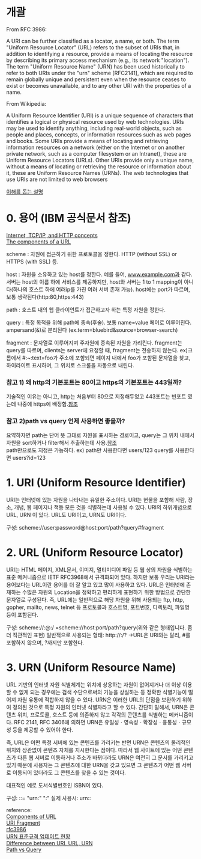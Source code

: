 
# 개괄

From RFC 3986:

A URI can be further classified as a locator, a name, or both. The term "Uniform Resource Locator" (URL) refers to the subset of URIs that, 
in addition to identifying a resource, provide a means of locating the resource by describing its primary access mechanism (e.g., its network "location"). 
The term "Uniform Resource Name" (URN) has been used historically to refer to both URIs under the "urn" scheme [RFC2141], 
which are required to remain globally unique and persistent even when the resource ceases to exist or becomes unavailable, and to any other URI with the properties of a name.

From Wikipedia:

A Uniform Resource Identifier (URI) is a unique sequence of characters that identifies a logical or physical resource used by web technologies. 
URIs may be used to identify anything, including real-world objects, such as people and places, concepts, or information resources such as web pages and books. 
Some URIs provide a means of locating and retrieving information resources on a network (either on the Internet or on another private network, such as a computer filesystem or an Intranet), 
these are Uniform Resource Locators (URLs). Other URIs provide only a unique name, without a means of locating or retrieving the resource or information about it, 
these are Uniform Resource Names (URNs). The web technologies that use URIs are not limited to web browsers

[이해를 돕는 설명](https://stackoverflow.com/a/1984225/22656)



# 0. 용어 (IBM 공식문서 참조)
  [Internet, TCP/IP, and HTTP concepts](https://www.ibm.com/docs/en/cics-ts/5.1?topic=web-internet-tcpip-http-concepts)  
  [The components of a URL](https://www.ibm.com/docs/en/cics-ts/5.1?topic=concepts-components-url)
 
 scheme : 자원에 접근하기 위한 프로토콜을 정한다.  HTTP (without SSL) or HTTPS (with SSL) 등.
 
 host :  자원을 소유하고 있는 host를 정한다. 예를 들어, www.example.com과 같다. 서버는 host의 이름 하에 서비스를 제공하지만, 
         host와 서버는 1 to 1 mapping이 아니다(하나의 호스트 하에 여러ip를 가진 여러 서버 존재 가능). host에는 port가 따르며, 보통 생략된다(http:80,https:443)
 
 path : 호스트 내의 웹 클라이언트가 접근하고자 하는 특정 자원을 정한다.
 
 query : 특정 목적을 위해 path에 종속(후술). 보통 name=value 페어로 이루어진다. ampersand(&)로 분리된다 (ex.term=bluebird&source=browser-search)
 
 fragment : 문자열로 이루어지며 주자원에 종속된 자원을 가리킨다. fragment는 query를 따르며, clients는 server에 요청할 때, fragment는 전송하지 않는다. 
            ex)크롬에서 #:~:text=foo가 주소에 포함되면 페이지 내에서 foo가 포함된 문자열을 찾고, 하이라이트 표시하며, 그 위치로 스크롤을 자동으로 내린다. 
            
 
 ### 참고 1) 왜 http의 기본포트는 80이고 https의 기본포트는 443일까?
 
 기술적인 이유는 아니고, http는 처음부터 80으로 지정해두었고 443포트는 빈포트 였는데 나중에 https에 배정함.[참조](https://johngrib.github.io/wiki/why-http-80-https-443/)
 
 
 ### 참고 2)path vs query 언제 사용하면 좋을까?
 
 요약하자면 path는 단어 뜻 그대로 자원을 표시하는 경로이고, query는 그 위치 내에서 자원을 sort하거나 filter해서 추출하는데 사용.[참조](https://medium.com/@fullsour/when-should-you-use-path-variable-and-query-parameter-a346790e8a6d)  
 path만으로도 지정은 가능하다.
 ex) path만 사용한다면 users/123
     query를 사용한다면 users?id=123
 

# 1. URI (Uniform Resource Identifier)

URI는 인터넷에 있는 자원을 나타내는 유일한 주소이다.
URI는 현물을 포함해 사람, 장소, 개념, 웹 페이지나 책등 모든 것을 식별하는데 사용될 수 있다.
URI의 하위개념으로 URL, URN 이 있다. URL도 URI이고, URN도 URI이다.

구성:
scheme://user:password@host:port/path?query#fragment

# 2. URL (Uniform Resource Locator)

URI는 HTML 페이지, XML문서, 이미지, 멀티미디어 파일 등 웹 상의 자원을 식별하는 표준 메커니즘으로 IETF RFC3968에서 
규격화되어 있다. 하지만 보통 우리는 URI라는 용어보다는 URL이란 용어를 더 잘 알고 있고 많이 사용하고 있다. 
URL은 인터넷에 존재하는 수많은 자원의 Location을 정확하고 편리하게 표현하기 위한 방법으로 간단한 문자열로 구성된다. 
즉, URL에는 일반적으로 해당 자원을 위해 사용되는 ftp, http, gopher, mailto, news, telnet 등 프로토콜과  호스트명, 포트번호, 디렉토리, 파일명 등이 포함된다.

구성:
scheme://<user>:<password>@<host>:<port>/<url-path>
=scheme://host:port/path?query(위와 같은 형태입니다. 좀더 직관적인 표현)
일반적으로 사용되는 형태:
http://<host>:<port>/<path>?<searchpart>
->URL은 URI와는 달리, #<fragment>를 포함하지 않으며, ?<query>까지만 포함한다.

# 3. URN (Uniform Resource Name)

URL 기반의 인터넷 자원 식별체계는 위치에 상응하는 자원이 없어지거나 더 이상 이용할 수 없게 되는 경우에는 검색 수단으로써의 기능을 상실하는 등 
정확한 식별기능이 떨어져 자원 유통에 적합하지 않을 수 있다. URN은 이러한 URL의 단점을 보완하기 위하여 정의된 것으로 특정 자원의 인터넷 식별자라고 할 수 있다. 
간단히 말해서, URN은 콘텐츠 위치, 프로토콜, 호스트 등에 의존하지 않고 각각의 콘텐츠를 식별하는 
메커니즘이다. RFC 2141, RFC 3406에 의하면 URN은 유일성ㆍ영속성ㆍ확장성ㆍ융통성ㆍ규모성 등을 제공할 수 있어야 한다.

즉, URL은 어떤 특정 서버에 있는 콘텐츠를 가리키는 반면 URN은 콘텐츠의 물리적인 위치와 상관없이 콘텐츠 자체를 지시한다는 점이다. 
따라서 웹 사이트에 있는 어떤 콘텐츠가 다른 웹 서버로 이동하거나 주소가 바뀌더라도 URN은 여전히 그 문서를 가리키고 있기 때문에 사용자는 
그 콘텐츠에 대한 URN을 갖고 있으면 그 콘텐츠가 어떤 웹 서버로 이동되어 있더라도 그 콘텐츠를 찾을 수 있는 것이다. 

대표적인 예로 도서식별번호인 ISBN이 있다.

구성:
<URN> ::= "urn:" <NID> ":" <NSS>
실제 사용시:
urn:<NID>:<NSS>

reference:  
[Components of URL](https://www.ibm.com/docs/en/cics-ts/5.1?topic=concepts-components-url)  
[URI Fragment](https://en.wikipedia.org/wiki/URI_fragment)  
[rfc3986](https://www.ietf.org/rfc/rfc3986.txt)  
[URN 표준규격 업데이트 현황](http://weekly.tta.or.kr/weekly/files/20115719045730_admin.pdf)  
[Difference between URI, URL, URN](https://stackoverflow.com/questions/176264/what-is-the-difference-between-a-uri-a-url-and-a-urn)  
[Path vs Query](https://medium.com/@fullsour/when-should-you-use-path-variable-and-query-parameter-a346790e8a6d)  

